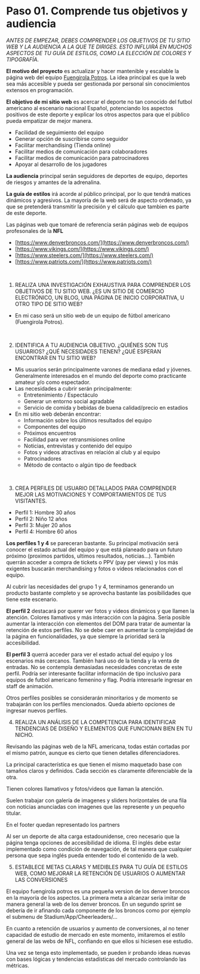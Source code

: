 # Paso 01. Comprende tus objetivos y audiencia
*ANTES DE EMPEZAR, DEBES COMPRENDER LOS OBJETIVOS DE TU SITIO WEB Y LA AUDIENCIA A LA QUE TE DIRIGES. ESTO INFLUIRÁ EN MUCHOS ASPECTOS DE TU GUÍA DE ESTILOS, COMO LA ELECCIÓN DE COLORES Y TIPOGRAFÍA.*

**El motivo del proyecto** es actualizar y hacer mantenible y escalable la página web del equipo [Fuengirola Potros](https://fuengirolapotros.com/). La idea principal es que la web sea más accesible y pueda ser gestionada por personal sin conocimientos extensos en programación.

**El objetivo de mi sitio web** es acercar el deporte no tan conocido del futbol americano al escenario nacional Español, potenciando los aspectos positivos de este deporte y explicar los otros aspectos para que el público pueda empatizar de mejor manera.
- Facilidad de seguimiento del equipo
- Generar opción de suscribirse como seguidor
- Facilitar merchandising (Tienda online)
- Facilitar medios de comunicación para colaboradores
- Facilitar medios de comunicación para patrocinadores
- Apoyar al desarrollo de los jugadores

**La audiencia** principal serán seguidores de deportes de equipo, deportes de riesgos y amantes de la adrenalina.

**La guía de estilos** irá acorde al público principal, por lo que tendrá matices dinámicos y agresivos. La mayoría de la web será de aspecto ordenado, ya que se pretenderá transmitir la precisión y el cálculo que tambien es parte de este deporte.

Las páginas web que tomaré de referencia serán páginas web de equipos profesonales de la **NFL**
* [https://www.denverbroncos.com/](https://www.denverbroncos.com/)
* [https://www.vikings.com/](https://www.vikings.com/)
* [https://www.steelers.com/](https://www.steelers.com/)
* [https://www.patriots.com/](https://www.patriots.com/)

<br>

1. REALIZA UNA INVESTIGACIÓN EXHAUSTIVA PARA COMPRENDER LOS
OBJETIVOS DE TU SITIO WEB. ¿ES UN SITIO DE COMERCIO ELECTRÓNICO, UN
BLOG, UNA PÁGINA DE INICIO CORPORATIVA, U OTRO TIPO DE SITIO WEB?
* En mi caso será un sitio web de un equipo de fútbol americano (Fuengirola Potros).

<br>

2. IDENTIFICA A TU AUDIENCIA OBJETIVO. ¿QUIÉNES SON TUS USUARIOS?
¿QUÉ NECESIDADES TIENEN? ¿QUÉ ESPERAN ENCONTRAR EN TU SITIO WEB?
* Mis usuarios serán principalmente varones de mediana edad y jóvenes. Generalmente interesados en el mundo del deporte como practicante amateur y/o como espectador.
* Las necesidades a cubrir serán principalmente:
    * Entretenimiento / Espectáculo
    * Generar un entorno social agradable
    * Servicio de comida y bebidas de buena calidad/precio en estadios
* En mi sitio web deberán encontrar:
    * Información sobre los últimos resultados del equipo
    * Componentes del equipo
    * Próximos encuentros
    * Facilidad para ver retransmisiones online
    * Noticias, entrevistas y contenido del equipo
    * Fotos y videos atractivas en relación al club y al equipo
    * Patrocinadores
    * Método de contacto o algún tipo de feedback

<br>

3. CREA PERFILES DE USUARIO DETALLADOS PARA COMPRENDER MEJOR LAS
MOTIVACIONES Y COMPORTAMIENTOS DE TUS VISITANTES.
* Perfil 1: Hombre 30 años
* Perfil 2: Niño 12 años
* Perfil 3: Mujer 20 años
* Perfil 4: Hombre 60 años

**Los perfiles 1 y 4** se pareceran bastante. Su principal motivación será conocer el estado actual del equipo y que está planeado para un futuro próximo (proximos partidos, ultimos resultados, noticias...). También querrán acceder a compra de tickets o PPV (pay per views) y los más exigentes buscarán merchandising y fotos o videos relacionados con el equipo.

Al cubrir las necesidades del grupo 1 y 4, terminamos generando un producto bastante completo y se aprovecha bastante las posibilidades que tiene este escenario.

**El perfil 2** destacará por querer ver fotos y videos dinámicos y que llamen la atención. Colores llamativos y más interacción con la página. Sería posible aumentar la interacción con elementos del DOM para tratar de aumentar la retención de estos perfiles. No se debe caer en aumentar la complejidad de la página en funcionalidades, ya que siempre la prioridad será la accesibilidad.

**El perfil 3** querrá acceder para ver el estado actual del equipo y los escenarios más cercanos. También hará uso de la tienda y la venta de entradas. No se contempla demasiadas necesidades concretas de este perfil. Podría ser interesante facilitar información de tipo inclusivo para equipos de futbol americano femenino y flag. Podría interesarle ingresar en staff de animación.

Otros perfiles posibles se considerarán minoritarios y de momento se trabajarán con los perfiles mencionados. Queda abierto opciones de ingresar nuevos perfiles.

4. REALIZA UN ANÁLISIS DE LA COMPETENCIA PARA IDENTIFICAR TENDENCIAS
DE DISEÑO Y ELEMENTOS QUE FUNCIONAN BIEN EN TU NICHO.

Revisando las páginas web de la NFL americana, todas están cortadas por el mismo patrón, aunque es cierto que tienen detalles diferenciadores.

La principal característica es que tienen el mismo maquetado base con tamaños claros y definidos. Cada sección es claramente diferenciable de la otra.

Tienen colores llamativos y fotos/videos que llaman la atención.

Suelen trabajar con galería de imagenes y sliders horizontales de una fila con noticias anunciadas con imagenes que las represente y un pequeño titular.

En el footer quedan representado los partners

Al ser un deporte de alta carga estadounidense, creo necesario que la página tenga opciones de accesibilidad de idioma. El inglés debe estar implementado como condición de navegación, de tal manera que cualquier persona que sepa inglés pueda entender todo el contenido de la web.

5. ESTABLECE METAS CLARAS Y MEDIBLES PARA TU GUÍA DE ESTILOS WEB,
COMO MEJORAR LA RETENCIÓN DE USUARIOS O AUMENTAR LAS
CONVERSIONES

El equipo fuengirola potros es una pequeña version de los denver broncos en la mayoría de los aspectos. La primera meta a alcanzar sería imitar de manera general la web de los denver broncos. En un segundo sprint se debería de ir afinando cada componente de los broncos como por ejemplo el submenu de Stadium/App/Cheerleaders/...

En cuanto a retención de usuarios y aumento de conversiones, al no tener capacidad de estudio de mercado en este momento, imitaremos el estilo general de las webs de NFL, confiando en que ellos si hiciesen ese estudio.

Una vez se tenga esto implementado, se pueden ir probando ideas nuevas con bases lógicas y tendencias estadísticas del mercado controlando las métricas.
